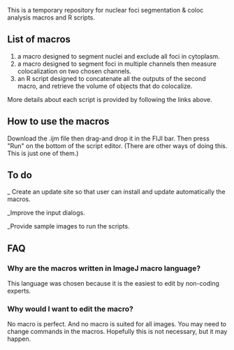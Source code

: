 This is a temporary repository for nuclear foci segmentation & coloc analysis macros and R scripts.


## List of macros
1) a macro designed to segment nuclei and exclude all foci in cytoplasm.
2) a macro designed to segment foci in multiple channels then measure colocalization on two chosen channels.
3) an R script designed to concatenate all the outputs of the second macro, and retrieve the volume of objects that do colocalize.

More details about each script is provided by following the links above.


## How to use the macros
Download the .ijm file then drag-and drop it in the FIJI bar. Then press "Run" on the bottom of the script editor.
(There are other ways of doing this. This is just one of them.)



## To do 
_ Create an update site so that user can install and update automatically the macros.

_Improve the input dialogs.

_Provide sample images to run the scripts.


## FAQ
### Why are the macros written in ImageJ macro language?
This language was chosen because it is the easiest to edit by non-coding experts.
### Why would I want to edit the macro?
No macro is perfect. And no macro is suited for all images. You may need to change commands in the macros. Hopefully this is not necessary, but it may happen.

